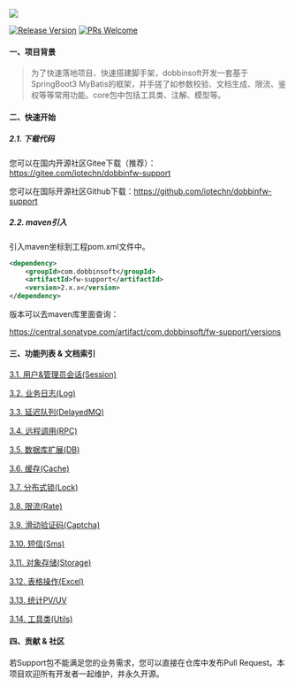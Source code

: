 ![](https://doc-1324075299.cos.ap-guangzhou.myqcloud.com/dobbinfw/banner.jpg)

[![Release Version](https://img.shields.io/badge/release-2.0.6-brightgreen.svg)](https://gitee.com/iotechn/dobbinfw-support) [![PRs Welcome](https://img.shields.io/badge/PRs-welcome-brightgreen.svg)](https://gitee.com/iotechn/unimall/pulls)

#### 一、项目背景 

> 为了快速落地项目、快速搭建脚手架，dobbinsoft开发一套基于SpringBoot3 MyBatis的框架，并手搓了如参数校验、文档生成、限流、鉴权等等常用功能。core包中包括工具类、注解、模型等。


#### 二、快速开始

##### 2.1. 下载代码

您可以在国内开源社区Gitee下载（推荐）：https://gitee.com/iotechn/dobbinfw-support

您可以在国际开源社区Github下载：https://github.com/iotechn/dobbinfw-support

##### 2.2. maven引入

引入maven坐标到工程pom.xml文件中。

```xml
<dependency>
    <groupId>com.dobbinsoft</groupId>
    <artifactId>fw-support</artifactId>
    <version>2.x.x</version>
</dependency>
```

版本可以去maven库里面查询：

https://central.sonatype.com/artifact/com.dobbinsoft/fw-support/versions

#### 三、功能列表 & 文档索引

[3.1. 用户&管理员会话(Session)](./doc/01.session.md) 

[3.2. 业务日志(Log)](./doc/02.log.md)

[3.3. 延迟队列(DelayedMQ)](./doc/03.delayed.md)

[3.4. 远程调用(RPC)](./doc/04.rpc.md)

[3.5. 数据库扩展(DB)](./doc/05.db.md)

[3.6. 缓存(Cache)](./doc/06.cache.md)

[3.7. 分布式锁(Lock)](./doc/07.lock.md)

[3.8. 限流(Rate)](./doc/08.rate.md)

[3.9. 滑动验证码(Captcha)](./doc/09.captcha.md)

[3.10. 短信(Sms)](./doc/10.sms.md)

[3.11. 对象存储(Storage)](./doc/11.storage.md)

[3.12. 表格操作(Excel)](./doc/12.excel.md)

[3.13. 统计PV/UV](./doc/13.tracking.md)

[3.14. 工具类(Utils)](./doc/14.utils)


#### 四、贡献 & 社区
若Support包不能满足您的业务需求，您可以直接在仓库中发布Pull Request。本项目欢迎所有开发者一起维护，并永久开源。
